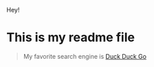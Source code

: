 Hey!

# This is my readme file

>My favorite search engine is [Duck Duck Go](https://duckduckgo.com)